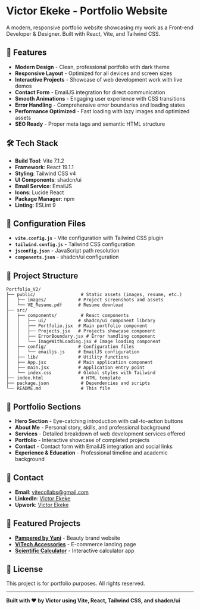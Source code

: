 # Victor Ekeke - Portfolio Website

A modern, responsive portfolio website showcasing my work as a Front-end Developer & Designer. Built with React, Vite, and Tailwind CSS.

## 🚀 Features

- **Modern Design** - Clean, professional portfolio with dark theme
- **Responsive Layout** - Optimized for all devices and screen sizes
- **Interactive Projects** - Showcase of web development work with live demos
- **Contact Form** - EmailJS integration for direct communication
- **Smooth Animations** - Engaging user experience with CSS transitions
- **Error Handling** - Comprehensive error boundaries and loading states
- **Performance Optimized** - Fast loading with lazy images and optimized assets
- **SEO Ready** - Proper meta tags and semantic HTML structure

## 🛠️ Tech Stack

- **Build Tool**: Vite 7.1.2
- **Framework**: React 19.1.1
- **Styling**: Tailwind CSS v4
- **UI Components**: shadcn/ui
- **Email Service**: EmailJS
- **Icons**: Lucide React
- **Package Manager**: npm
- **Linting**: ESLint 9

## 🔧 Configuration Files

- **`vite.config.js`** - Vite configuration with Tailwind CSS plugin
- **`tailwind.config.js`** - Tailwind CSS configuration
- **`jsconfig.json`** - JavaScript path resolution
- **`components.json`** - shadcn/ui configuration

## 📁 Project Structure

```
Portfolio_V2/
├── public/                 # Static assets (images, resume, etc.)
│   ├── images/            # Project screenshots and assets
│   └── VE_Resume.pdf      # Resume download
├── src/
│   ├── components/         # React components
│   │   ├── ui/            # shadcn/ui component library
│   │   ├── Portfolio.jsx  # Main portfolio component
│   │   ├── Projects.jsx   # Projects showcase component
│   │   ├── ErrorBoundary.jsx # Error handling component
│   │   └── ImageWithLoading.jsx # Image loading component
│   ├── config/            # Configuration files
│   │   └── emailjs.js     # EmailJS configuration
│   ├── lib/               # Utility functions
│   ├── App.jsx            # Main application component
│   ├── main.jsx           # Application entry point
│   └── index.css          # Global styles with Tailwind
├── index.html              # HTML template
├── package.json            # Dependencies and scripts
└── README.md               # This file
```

## 🎨 Portfolio Sections

- **Hero Section** - Eye-catching introduction with call-to-action buttons
- **About Me** - Personal story, skills, and professional background
- **Services** - Detailed breakdown of web development services offered
- **Portfolio** - Interactive showcase of completed projects
- **Contact** - Contact form with EmailJS integration and social links
- **Experience & Education** - Professional timeline and academic background

## 📱 Contact

- **Email**: vitecollabs@gmail.com
- **LinkedIn**: [Victor Ekeke](https://www.linkedin.com/in/victor-ekeke-06b80915b/)
- **Upwork**: [Victor Ekeke](https://www.upwork.com/freelancers/~010b907b38ab4e3efc?mp_source=share)

## 🎯 Featured Projects

- **[Pampered by Yuni](https://pamperedbyyuni.com)** - Beauty brand website
- **[ViTech Accessories](https://victamu.github.io/ViTech/)** - E-commerce landing page
- **[Scientific Calculator](https://victamu.github.io/Calculator/index.html)** - Interactive calculator app

## 📄 License

This project is for portfolio purposes. All rights reserved.

---

**Built with ❤️ by Victor using Vite, React, Tailwind CSS, and shadcn/ui**
